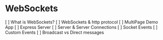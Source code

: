 # WebSockets

[ ] What is WebSockets?
[ ] WebSockets & http protocol
[ ] MultiPage Demo App
[ ] Express Server
[ ] Server & Server Connections
[ ] Socket Events
[ ] Custom Events
[ ] Broadcast vs Direct messages
